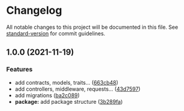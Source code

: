 # Changelog

All notable changes to this project will be documented in this file. See [standard-version](https://github.com/conventional-changelog/standard-version) for commit guidelines.

## 1.0.0 (2021-11-19)


### Features

* add contracts, models, traits... ([663cb48](https://github.com/darkjinnee/wicket/commit/663cb4806f1cb7dd980a6d96cb0d7f13b0c47592))
* add controllers, middleware, requests... ([43d7597](https://github.com/darkjinnee/wicket/commit/43d759717866ab8024e8f974d8ccafcd35441cfc))
* add migrations ([ba2c089](https://github.com/darkjinnee/wicket/commit/ba2c0894bcbf074acd7ae54bb8c291ac62ac6a44))
* **package:** add package structure ([3b289fa](https://github.com/darkjinnee/wicket/commit/3b289faec4cff146371370a723fa23e9d5976b32))
